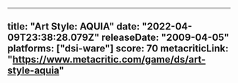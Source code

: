 
---
title: "Art Style: AQUIA"
date: "2022-04-09T23:38:28.079Z"
releaseDate: "2009-04-05"
platforms: ["dsi-ware"]
score: 70
metacriticLink: "https://www.metacritic.com/game/ds/art-style-aquia"
---
